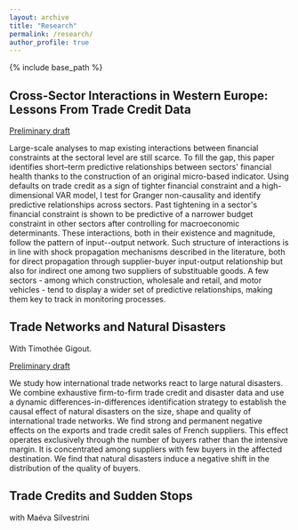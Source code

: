 ```yaml
---
layout: archive
title: "Research"
permalink: /research/
author_profile: true
---
```


{% include base_path %}

## Cross-Sector Interactions in Western Europe: Lessons From Trade Credit Data ##

[Preliminary draft](https://melinalondon.github.io/files/London_GCnetwork.pdf)

Large-scale analyses to map existing interactions between financial constraints at the sectoral level are still scarce. To fill the gap, this paper identifies short–term predictive relationships between sectors' financial health thanks to the construction of an original micro-based indicator. Using defaults on trade credit as a sign of tighter financial constraint and a high-dimensional VAR model, I test for Granger non-causality and identify predictive relationships across sectors. Past tightening in a sector's financial constraint is shown to be predictive of a narrower budget constraint in other sectors after controlling for macroeconomic determinants. These interactions, both in their existence and magnitude, follow the pattern of input--output network. Such structure of interactions is in line with shock propagation mechanisms described in the literature, both for direct propagation through supplier-buyer input-output relationship but also for indirect one among two suppliers of substituable goods. A few sectors - among which construction, wholesale and retail, and motor vehicles - tend to display a wider set of predictive relationships, making them key to track in monitoring processes.

## Trade Networks and Natural Disasters ##

With Timothée Gigout.

[Preliminary draft](https://melinalondon.github.io/files/Gigout_London_JMP.pdf)

We study how international trade networks react to large natural disasters. We combine exhaustive firm-to-firm trade credit and disaster data and use a dynamic differences-in-differences identification strategy to establish the causal effect of natural disasters on the size, shape and quality of international trade networks. We find strong and permanent negative effects on the exports and trade credit sales of French suppliers. This effect operates exclusively through the number of buyers rather than the intensive margin. It is concentrated among suppliers with few buyers in the affected destination. We find that natural disasters induce a negative shift in the distribution of the quality of buyers. 

## Trade Credits and Sudden Stops ##

with Maéva Silvestrini

